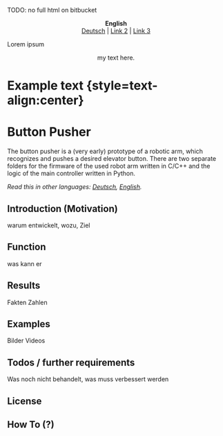 TODO: no full html on bitbucket
<p align="center">
  <b>English</b><br>
  <a href="README_DE.md">Deutsch</a> |
  <a href="#">Link 2</a> |
  <a href="#">Link 3</a>
</p>

<p align="justify">
  Lorem ipsum
</p>

<div align="center">
  my text here.
</div>

# Example text {style=text-align:center}

# Button Pusher
The button pusher is a (very early) prototype of a robotic arm, which recognizes and pushes a desired elevator button.
There are two separate folders for the firmware of the used robot arm written in C/C++ and the logic of the main controller written in Python.

*Read this in other languages: [Deutsch](README_DE.md), [English](README.md).*

## Introduction (Motivation)
warum entwickelt, wozu, Ziel

## Function
was kann er

## Results
Fakten Zahlen

## Examples
Bilder Videos

## Todos / further requirements
Was noch nicht behandelt, was muss verbessert werden

## License

## How To (?)



